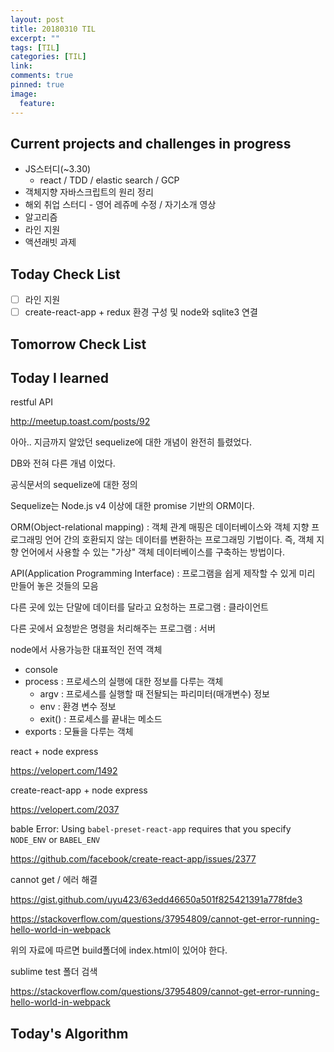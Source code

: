 ```yaml
---
layout: post
title: 20180310 TIL
excerpt: ""
tags: [TIL]
categories: [TIL]
link:
comments: true
pinned: true
image:
  feature:
---
```


## Current projects and challenges in progress

- JS스터디(~3.30)
  - react / TDD / elastic search / GCP 
- 객체지향 자바스크립트의 원리 정리
- 해외 취업 스터디 - 영어 레쥬메 수정 / 자기소개 영상
- 알고리즘
- 라인 지원
- 액션래빗 과제

## Today Check List

- [ ] 라인 지원
- [ ] create-react-app + redux 환경 구성 및 node와 sqlite3 연결

## Tomorrow Check List

## Today I learned

restful API

http://meetup.toast.com/posts/92



아아.. 지금까지 알았던 sequelize에 대한 개념이 완전히 틀렸었다.

DB와 전혀 다른 개념 이었다.

공식문서의 sequelize에 대한 정의

Sequelize는 Node.js v4 이상에 대한 promise 기반의 ORM이다.

ORM(Object-relational mapping) : 객체 관계 매핑은 데이터베이스와 객체 지향 프로그래밍 언어 간의 호환되지 않는 데이터를 변환하는 프로그래밍 기법이다. 즉, 객체 지향 언어에서 사용할 수 있는 "가상" 객체 데이터베이스를 구축하는 방법이다.

API(Application Programming Interface) : 프로그램을 쉽게 제작할 수 있게 미리 만들어 놓은 것들의 모음

다른 곳에 있는 단말에 데이터를 달라고 요청하는 프로그램 : 클라이언트

다른 곳에서 요청받은 명령을 처리해주는 프로그램 : 서버



node에서 사용가능한 대표적인 전역 객체

* console
* process : 프로세스의 실행에 대한 정보를 다루는 객체
  * argv : 프로세스를 실행할 때 전돨되는 파리미터(매개변수) 정보
  * env : 환경 변수 정보
  * exit() : 프로세스를 끝내는 메소드
* exports : 모듈을 다루는 객체



react + node express 

https://velopert.com/1492



create-react-app + node express

https://velopert.com/2037



bable Error: Using `babel-preset-react-app` requires that you specify `NODE_ENV` or `BABEL_ENV` 

https://github.com/facebook/create-react-app/issues/2377



cannot get / 에러 해결

https://gist.github.com/uyu423/63edd46650a501f825421391a778fde3



https://stackoverflow.com/questions/37954809/cannot-get-error-running-hello-world-in-webpack

위의 자료에 따르면 build폴더에 index.html이 있어야 한다.



 sublime test 폴더 검색

https://stackoverflow.com/questions/37954809/cannot-get-error-running-hello-world-in-webpack

## Today's Algorithm


